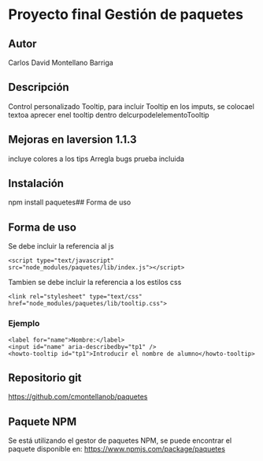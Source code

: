 # Proyecto final Gestión de paquetes
## Autor
Carlos David Montellano Barriga
## Descripción
Control personalizado Tooltip, para incluir Tooltip en los imputs,
se colocael textoa aprecer enel tooltip dentro delcurpodelelementoTooltip

## Mejoras en laversion 1.1.3
incluye colores a los tips
Arregla bugs 
prueba incluida

## Instalación
npm install paquetes## Forma de uso 

## Forma de uso

Se debe incluir la referencia al js

    <script type="text/javascript" src="node_modules/paquetes/lib/index.js"></script>

Tambien se debe incluir la referencia a los estilos css

    <link rel="stylesheet" type="text/css"    href="node_modules/paquetes/lib/tooltip.css">

### Ejemplo

    <label for="name">Nombre:</label>
    <input id="name" aria-describedby="tp1" />
    <howto-tooltip id="tp1">Introducir el nombre de alumno</howto-tooltip>

## Repositorio git
https://github.com/cmontellanob/paquetes

## Paquete NPM
Se está utilizando el gestor de paquetes NPM, se puede encontrar el paquete disponible en:
https://www.npmjs.com/package/paquetes
